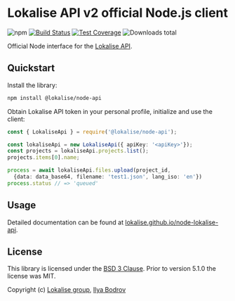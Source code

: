 # Lokalise API v2 official Node.js client

![npm](https://img.shields.io/npm/v/@lokalise/node-api)
[![Build Status](https://travis-ci.com/lokalise/node-lokalise-api.svg?branch=master)](https://travis-ci.com/github/lokalise/node-lokalise-api)
[![Test Coverage](https://codecov.io/gh/lokalise/node-lokalise-api/graph/badge.svg)](https://codecov.io/gh/lokalise/node-lokalise-api)
![Downloads total](https://img.shields.io/npm/dt/@lokalise/node-api)

Official Node interface for the [Lokalise API](https://app.lokalise.com/api2docs/curl/#resource-getting-started).

## Quickstart

Install the library:

```bash
npm install @lokalise/node-api
```

Obtain Lokalise API token in your personal profile, initialize and use the client:

```ts
const { LokaliseApi } = require('@lokalise/node-api');

const lokaliseApi = new LokaliseApi({ apiKey: '<apiKey>'});
const projects = lokaliseApi.projects.list();
projects.items[0].name;

process = await lokaliseApi.files.upload(project_id,
  {data: data_base64, filename: 'test1.json', lang_iso: 'en'})
process.status // => 'queued'
```

## Usage

Detailed documentation can be found at [lokalise.github.io/node-lokalise-api](https://lokalise.github.io/node-lokalise-api/).

## License

This library is licensed under the [BSD 3 Clause](https://github.com/lokalise/node-lokalise-api/blob/master/LICENSE). Prior to version 5.1.0 the license was MIT.

Copyright (c) [Lokalise group](http://lokalise.com), [Ilya Bodrov](http://bodrovis.tech)
